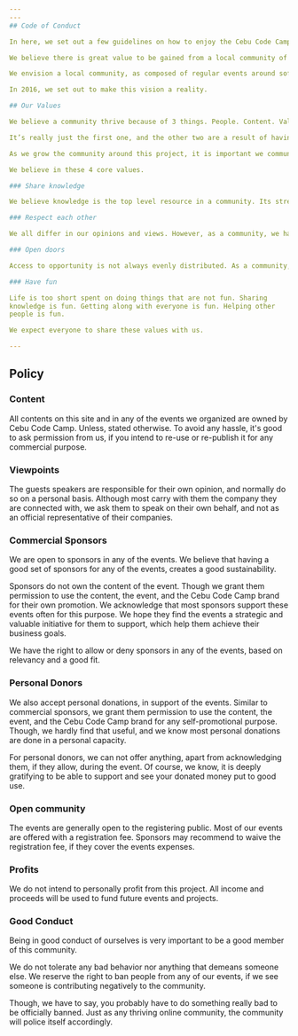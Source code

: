 ```yaml
---
---
## Code of Conduct

In here, we set out a few guidelines on how to enjoy the Cebu Code Camp community.

We believe there is great value to be gained from a local community of software engineers.

We envision a local community, as composed of regular events around software, a great training program for aspiring engineers, and a network of mentors and senior professionals learning and coaching the larger community.

In 2016, we set out to make this vision a reality.

## Our Values

We believe a community thrive because of 3 things. People. Content. Values.

It’s really just the first one, and the other two are a result of having great people in the community.

As we grow the community around this project, it is important we communicate our code of conduct.

We believe in these 4 core values.

### Share knowledge

We believe knowledge is the top level resource in a community. Its strength lies in the individual wealth of knowledge and the propensity of everyone to share it.

### Respect each other

We all differ in our opinions and views. However, as a community, we have at least one thing in common, our love and respect of each other.

### Open doors

Access to opportunity is not always evenly distributed. As a community, we believe we have the power and are excited to open doors for others.

### Have fun

Life is too short spent on doing things that are not fun. Sharing
knowledge is fun. Getting along with everyone is fun. Helping other
people is fun.

We expect everyone to share these values with us.

---
```


## Policy

### Content

All contents on this site and in any of the events we organized are owned by Cebu Code Camp. Unless, stated otherwise. To avoid any hassle, it's good to ask permission from us, if you intend to re-use or re-publish it for any commercial purpose.

### Viewpoints

The guests speakers are responsible for their own opinion, and normally do so on a personal basis. Although most carry with them the company they are connected with, we ask them to speak on their own behalf, and not as an official representative of their companies.

### Commercial Sponsors

We are open to sponsors in any of the events. We believe that having a good set of sponsors for any of the events, creates a good sustainability.

Sponsors do not own the content of the event. Though we grant them permission to use the content, the event, and the Cebu Code Camp brand for their own promotion. We acknowledge that most sponsors support these events often for this purpose. We hope they find the events a strategic and valuable initiative for them to support, which help them achieve their business goals.

We have the right to allow or deny sponsors in any of the events, based on relevancy and a good fit.

### Personal Donors

We also accept personal donations, in support of the events. Similar to commercial sponsors, we grant them permission to use the content, the event, and the Cebu Code Camp brand for any self-promotional purpose. Though, we hardly find that useful, and we know most personal donations are done in a personal capacity.

For personal donors, we can not offer anything, apart from acknowledging them, if they allow, during the event. Of course, we know, it is deeply gratifying to be able to support and see your donated money put to good use.

### Open community

The events are generally open to the registering public. Most of our events are offered with a registration fee. Sponsors may recommend to waive the registration fee, if they cover the events expenses.

### Profits

We do not intend to personally profit from this project. All income and proceeds will be used to fund future events and projects.

### Good Conduct

Being in good conduct of ourselves is very important to be a good member of this community.

We do not tolerate any bad behavior nor anything that demeans someone else. We reserve the right to ban people from any of our events, if we see someone is contributing negatively to the community.

Though, we have to say, you probably have to do something really bad to be officially banned. Just as any thriving online community, the community will police itself accordingly.

